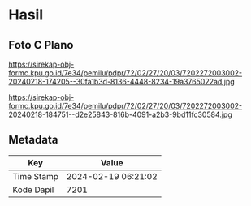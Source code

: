 # Hasil

## Foto C Plano

https://sirekap-obj-formc.kpu.go.id/7e34/pemilu/pdpr/72/02/27/20/03/7202272003002-20240218-174205--30fa1b3d-8136-4448-8234-19a3765022ad.jpg

https://sirekap-obj-formc.kpu.go.id/7e34/pemilu/pdpr/72/02/27/20/03/7202272003002-20240218-184751--d2e25843-816b-4091-a2b3-9bd11fc30584.jpg


## Metadata

| Key        | Value               |
| ---------- | ------------------- |
| Time Stamp | 2024-02-19 06:21:02 |
| Kode Dapil | 7201                |



